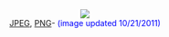 <html>
<head>
<title>ItzImcool's Astromical Maps</title>
</head>
<center>
<a href="images/jupitertruecolor (hubble2024).jpg">
<img align="center" src="images/jupitertruecolor (hubble2024).jpg">
</a>
<br>
<a href="images/jupitertruecolor (hubble2024).jpg">JPEG</a>,
<a href="images/jupitertruecolor (hubble2024).jpg">PNG</a>-
<span style="color: rgb(0, 0, 255);">(image updated 10/21/2011)</span>
</center>
